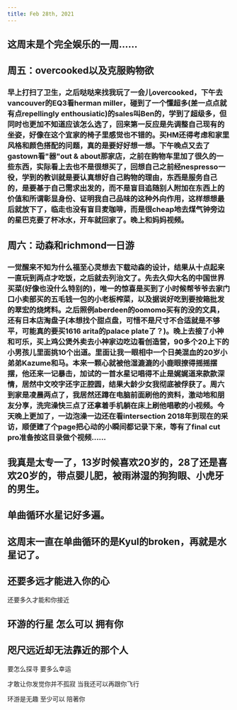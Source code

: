 ```yaml
---
title: Feb 28th, 2021
---
```


## 这周末是个完全娱乐的一周……
## 周五：overcooked以及克服购物欲
### 早上打扫了卫生，之后哒哒来找我玩了一会儿overcooked，下午去vancouver的EQ3看herman miller，碰到了一个懂超多(差一点点就有点repellingly enthousiatic)的sales叫Ben的，学到了超级多，但同时也更加不知道应该怎么选了，回来第一反应是先调整自己现有的坐姿，好像在这个宜家的椅子里感觉也不错的。买HM还得考虑和家里风格和颜色搭配的问题，真的是要好好想一想。下午晚点又去了gastown看"器"out & about那家店，之前在购物车里加了很久的一些东西，实际看上去也不是很想买了，回想自己之前经nespresso一役，学到的教训就是要认真想好自己购物的理由，东西是服务自己的，是要基于自己需求出发的，而不是盲目追随别人附加在东西上的价值和所谓彰显身份、证明我自己品味的这种外向作用，这样想想最后就放下了，临走也没有盲目麦咖啡，而是很cheap地去煤气钟旁边的星巴克要了杯冰水，开车就回家了。晚上和妈妈视频。
## 周六：动森和richmond一日游
### 一觉醒来不知为什么福至心灵想去下载动森的设计，结果从十点起来一直玩到两点才吃饭，之后就去列治文了。先去久仰大名的中国世界买菜(好像也没什么特别的)，唯一的惊喜是买到了小时候帮爷爷去家门口小卖部买的五毛钱一包的小老板榨菜，以及据说好吃到要按箱批发的翠宏的烧烤料。之后照例aberdeen的oomomo买有的没的文具，还有日本店淘盘子(本想找个甜点盘，可惜不是尺寸不合适就是不够平，可能真的要买1616 arita的palace plate了？)。晚上去接了小神和可乐，买上鸡公煲外卖去小神家边吃边看创造营，90多个20上下的小男孩儿里面挑10个出道。里面让我一眼相中一个日美混血的20岁小弟弟Kazume和马。本来一颗心就被他湿漉漉的小鹿眼撩得摇摇摆摆，他还来一记暴击，加试的一首水星记唱得不止是娓娓道来款款深情，居然中文咬字还字正腔圆，结果大龄少女我彻底被俘获了。周六到家是凌晨两点了，我居然还蹲在电脑前面刷他的资料，激动地和朋友分享，洗完澡快三点了还拿着手机躺在床上刷他唱歌的小视频。今天晚上更加了，一边泡澡一边还在看intersection 2018年到现在的采访，顺便建了个page把心动的小瞬间都记录下来，等有了final cut pro准备按这目录做个视频……
## 我真是太专一了，13岁时候喜欢20岁的，28了还是喜欢20岁的，带点婴儿肥，被雨淋湿的狗狗眼、小虎牙的男生。
## 单曲循环水星记好多遍。
## 这周末一直在单曲循环的是Kyul的broken，再就是水星记了。
## 还要多远才能进入你的心
还要多久才能和你接近
## 环游的行星 怎么可以 拥有你
## 咫尺远近却无法靠近的那个人
要怎么探寻 要多么幸运

才敢让你发觉你并不孤寂
当我还可以再跟你飞行

环游是无趣 至少可以 陪著你